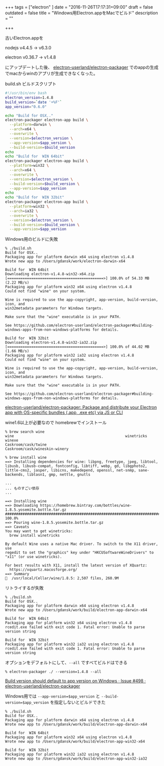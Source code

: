 +++
tags = ["electron"
]
date = "2016-11-26T17:17:31+09:00"
draft = false
outdated = false
title = "Windows用Electron.appをMacでビルド"
description = ""

+++

古いElectron.appを

nodejs v4.4.5 -> v6.3.0

electron v0.36.7 -> v1.4.8

にアップデートした後、 [electron\-userland/electron\-packager](https://github.com/electron-userland/electron-packager) でのappの生成でmacからwinのアプリが生成できなくなった。


build.sh ビルドスクリプト

```bash
#!/usr/bin/env bash
electron_version=1.4.8
build_version=`date '+%F'`
app_version="0.6.0"

echo "Build for OSX.."
electron-packager electron-app build \
  --platform=darwin \
  --arch=x64 \
  --overwrite \
  --version=$electron_version \
  --app-version=$app_version \
  --build-version=$build_version
echo
echo "Build for  WIN 64bit"
electron-packager electron-app build \
  --platform=win32 \
  --arch=x64 \
  --overwrite \
  --version=$electron_version \
  --build-version=$build_version \
  --app-version=$app_version
echo
echo "Build for  WIN 32bit"
electron-packager electron-app build \
  --platform=win32 \
  --arch=ia32 \
  --overwrite \
  --version=$electron_version \
  --build-version=$build_version \
  --app-version=$app_version
```

Windows用のビルドに失敗

```
% ./build.sh
Build for OSX..
Packaging app for platform darwin x64 using electron v1.4.8
Wrote new app to /Users/gdansk/work/electron-darwin-x64

Build for  WIN 64bit
Downloading electron-v1.4.8-win32-x64.zip
[============================================>] 100.0% of 54.33 MB (2.22 MB/s)
Packaging app for platform win32 x64 using electron v1.4.8
Could not find "wine" on your system.

Wine is required to use the app-copyright, app-version, build-version, icon, and
win32metadata parameters for Windows targets.

Make sure that the "wine" executable is in your PATH.

See https://github.com/electron-userland/electron-packager#building-windows-apps-from-non-windows-platforms for details.

Build for  WIN 32bit
Downloading electron-v1.4.8-win32-ia32.zip
[============================================>] 100.0% of 44.02 MB (1.66 MB/s)
Packaging app for platform win32 ia32 using electron v1.4.8
Could not find "wine" on your system.

Wine is required to use the app-copyright, app-version, build-version, icon, and
win32metadata parameters for Windows targets.

Make sure that the "wine" executable is in your PATH.

See https://github.com/electron-userland/electron-packager#building-windows-apps-from-non-windows-platforms for details.
```


[electron\-userland/electron\-packager: Package and distribute your Electron app with OS\-specific bundles \(\.app, \.exe etc\) via JS or CLI](https://github.com/electron-userland/electron-packager#building-windows-apps-from-non-windows-platforms)


wine1.6以上が必要なので homebrewでインストール

```
% brew search wine
wine                                                   winetricks                                             winexe
Caskroom/cask/twine                                                               Caskroom/cask/wineskin-winery

% brew install wine
==> Installing dependencies for wine: libpng, freetype, jpeg, libtool, libusb, libusb-compat, fontconfig, libtiff, webp, gd, libgphoto2, little-cms2, jasper, libicns, makedepend, openssl, net-snmp, sane-backends, libtasn1, gmp, nettle, gnutls

...
... ものすごい依存
...

==> Installing wine
==> Downloading https://homebrew.bintray.com/bottles/wine-1.8.5.yosemite.bottle.tar.gz
######################################################################## 100.0%
==> Pouring wine-1.8.5.yosemite.bottle.tar.gz
==> Caveats
You may want to get winetricks:
  brew install winetricks

By default Wine uses a native Mac driver. To switch to the X11 driver, use
regedit to set the "graphics" key under "HKCUSoftwareWineDrivers" to
"x11" (or use winetricks).

For best results with X11, install the latest version of XQuartz:
  https://xquartz.macosforge.org/
==> Summary
🍩  /usr/local/Cellar/wine/1.8.5: 2,507 files, 260.9M
```


リトライするが失敗

```
% ./build.sh
Build for OSX..
Packaging app for platform darwin x64 using electron v1.4.8
Wrote new app to /Users/gdansk/work/build/electron-app-darwin-x64

Build for  WIN 64bit
Packaging app for platform win32 x64 using electron v1.4.8
rcedit.exe failed with exit code 1. Fatal error: Unable to parse version string

Build for  WIN 32bit
Packaging app for platform win32 ia32 using electron v1.4.8
rcedit.exe failed with exit code 1. Fatal error: Unable to parse version string
```

オプションをデフォルトにして、`--all` ですべてビルドはできる

```
% electron-packager ./ --version=1.4.8 --all
```


[Build version should default to app version on Windows · Issue \#498 · electron\-userland/electron\-packager](https://github.com/electron-userland/electron-packager/issues/498)

Windows用では `--app-version=$app_version` と `--build-version=$app_version` を指定しないとビルドできた


```
% ./build.sh
Build for OSX..
Packaging app for platform darwin x64 using electron v1.4.8
Wrote new app to /Users/gdansk/work/build/electron-app-darwin-x64

Build for  WIN 64bit
Packaging app for platform win32 x64 using electron v1.4.8
Wrote new app to /Users/gdansk/work/build/electron-app-win32-x64

Build for  WIN 32bit
Packaging app for platform win32 ia32 using electron v1.4.8
Wrote new app to /Users/gdansk/work/build/electron-app-win32-ia32
```

